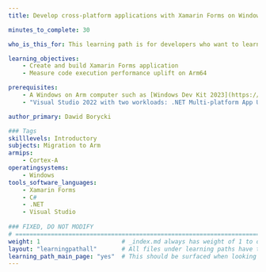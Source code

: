 ```yaml
---
title: Develop cross-platform applications with Xamarin Forms on Windows on Arm

minutes_to_complete: 30

who_is_this_for: This learning path is for developers who want to learn how to create cross-platform applications, and leverage performance improvements on Arm64.

learning_objectives:
    - Create and build Xamarin Forms application
    - Measure code execution performance uplift on Arm64

prerequisites:
    - A Windows on Arm computer such as [Windows Dev Kit 2023](https://learn.microsoft.com/en-us/windows/arm/dev-kit), Lenovo Thinkpad X13s running Windows 11 or a Windows on Arm[virtual machine](/learning-paths/cross-platform/woa_azure/).
    - "Visual Studio 2022 with two workloads: .NET Multi-platform App UI development, and Universal Windows Platform development."

author_primary: Dawid Borycki

### Tags
skilllevels: Introductory
subjects: Migration to Arm
armips:
    - Cortex-A
operatingsystems:
    - Windows
tools_software_languages:
    - Xamarin Forms
    - C#
    - .NET
    - Visual Studio
    
### FIXED, DO NOT MODIFY
# ================================================================================
weight: 1                       # _index.md always has weight of 1 to order correctly
layout: "learningpathall"       # All files under learning paths have this same wrapper
learning_path_main_page: "yes"  # This should be surfaced when looking for related content. Only set for _index.md of learning path content.
---
```

